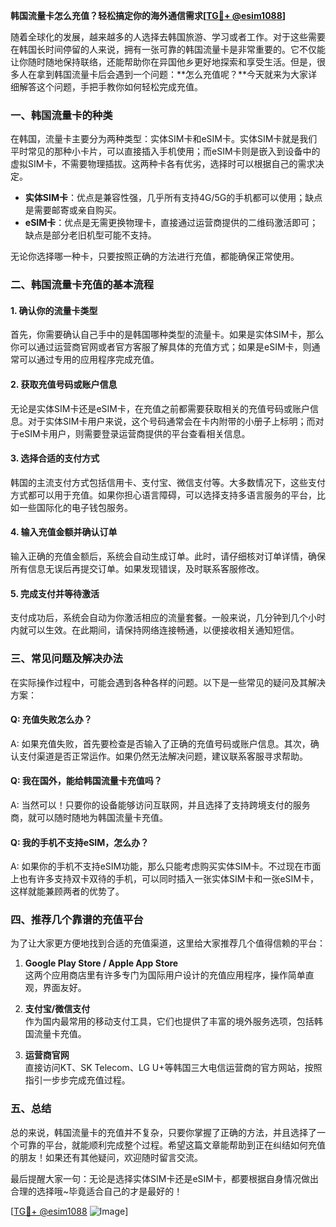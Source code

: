 **韩国流量卡怎么充值？轻松搞定你的海外通信需求[[TG💪+ @esim1088](https://t.me/s/esim1088)]**

随着全球化的发展，越来越多的人选择去韩国旅游、学习或者工作。对于这些需要在韩国长时间停留的人来说，拥有一张可靠的韩国流量卡是非常重要的。它不仅能让你随时随地保持联络，还能帮助你在异国他乡更好地探索和享受生活。但是，很多人在拿到韩国流量卡后会遇到一个问题：**怎么充值呢？**今天就来为大家详细解答这个问题，手把手教你如何轻松完成充值。

### 一、韩国流量卡的种类

在韩国，流量卡主要分为两种类型：实体SIM卡和eSIM卡。实体SIM卡就是我们平时常见的那种小卡片，可以直接插入手机使用；而eSIM卡则是嵌入到设备中的虚拟SIM卡，不需要物理插拔。这两种卡各有优劣，选择时可以根据自己的需求决定。

- **实体SIM卡**：优点是兼容性强，几乎所有支持4G/5G的手机都可以使用；缺点是需要邮寄或亲自购买。
- **eSIM卡**：优点是无需更换物理卡，直接通过运营商提供的二维码激活即可；缺点是部分老旧机型可能不支持。

无论你选择哪一种卡，只要按照正确的方法进行充值，都能确保正常使用。

### 二、韩国流量卡充值的基本流程

#### 1. 确认你的流量卡类型
首先，你需要确认自己手中的是韩国哪种类型的流量卡。如果是实体SIM卡，那么你可以通过运营商官网或者官方客服了解具体的充值方式；如果是eSIM卡，则通常可以通过专用的应用程序完成充值。

#### 2. 获取充值号码或账户信息
无论是实体SIM卡还是eSIM卡，在充值之前都需要获取相关的充值号码或账户信息。对于实体SIM卡用户来说，这个号码通常会在卡内附带的小册子上标明；而对于eSIM卡用户，则需要登录运营商提供的平台查看相关信息。

#### 3. 选择合适的支付方式
韩国的主流支付方式包括信用卡、支付宝、微信支付等。大多数情况下，这些支付方式都可以用于充值。如果你担心语言障碍，可以选择支持多语言服务的平台，比如一些国际化的电子钱包服务。

#### 4. 输入充值金额并确认订单
输入正确的充值金额后，系统会自动生成订单。此时，请仔细核对订单详情，确保所有信息无误后再提交订单。如果发现错误，及时联系客服修改。

#### 5. 完成支付并等待激活
支付成功后，系统会自动为你激活相应的流量套餐。一般来说，几分钟到几个小时内就可以生效。在此期间，请保持网络连接畅通，以便接收相关通知短信。

### 三、常见问题及解决办法

在实际操作过程中，可能会遇到各种各样的问题。以下是一些常见的疑问及其解决方案：

#### Q: 充值失败怎么办？
A: 如果充值失败，首先要检查是否输入了正确的充值号码或账户信息。其次，确认支付渠道是否正常运作。如果仍然无法解决问题，建议联系客服寻求帮助。

#### Q: 我在国外，能给韩国流量卡充值吗？
A: 当然可以！只要你的设备能够访问互联网，并且选择了支持跨境支付的服务商，就可以随时随地为韩国流量卡充值。

#### Q: 我的手机不支持eSIM，怎么办？
A: 如果你的手机不支持eSIM功能，那么只能考虑购买实体SIM卡。不过现在市面上也有许多支持双卡双待的手机，可以同时插入一张实体SIM卡和一张eSIM卡，这样就能兼顾两者的优势了。

### 四、推荐几个靠谱的充值平台

为了让大家更方便地找到合适的充值渠道，这里给大家推荐几个值得信赖的平台：

1. **Google Play Store / Apple App Store**  
   这两个应用商店里有许多专门为国际用户设计的充值应用程序，操作简单直观，界面友好。

2. **支付宝/微信支付**  
   作为国内最常用的移动支付工具，它们也提供了丰富的境外服务选项，包括韩国流量卡充值。

3. **运营商官网**  
   直接访问KT、SK Telecom、LG U+等韩国三大电信运营商的官方网站，按照指引一步步完成充值过程。

### 五、总结

总的来说，韩国流量卡的充值并不复杂，只要你掌握了正确的方法，并且选择了一个可靠的平台，就能顺利完成整个过程。希望这篇文章能帮助到正在纠结如何充值的朋友！如果还有其他疑问，欢迎随时留言交流。

最后提醒大家一句：无论是选择实体SIM卡还是eSIM卡，都要根据自身情况做出合理的选择哦~毕竟适合自己的才是最好的！

[[TG💪+ @esim1088](https://t.me/s/esim1088) ![Image](https://i.postimg.cc/4NQfJmqS/Snipaste-2025-05-13-00-14-12.png)]